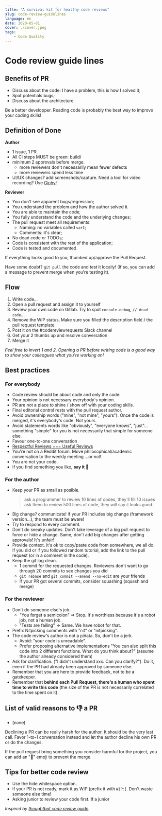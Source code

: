 ```yaml
---
title: "A survival kit for healthy code reviews"
slug: code-review-guidelines
language: en
date: 2020-05-01
cover: ./cover.jpeg
tags: 
    - Code Quality
---
```


# Code review guide lines

## Benefits of PR

* Discuss about the code: I have a problem, this is how I solved it;
* Spot potentials bugs;
* Discuss about the architecture

Be a better developper. Reading code is probably the best way to improve your coding skills!

## Definition of Done

**Author**
* 1 issue, 1 PR.
* All CI steps MUST be green: build/
* minimum 2 approvals before merge.
  * more reviewers don't necessarily mean fewer defects
  * more reviewers spend less time
* UI/UX changes? add screenshots/capture. Need a tool for video recording? Use [Giphy](https://itunes.apple.com/us/app/giphy-capture-the-gif-maker/id668208984)!

**Reviewer**
* You don't see apparent bugs/regression;
* You understand the problem and how the author solved it. 
* You are able to maintain the code;
* You fully understand the code and the underlying changes;
* The pull request meet all requirements:
  * Naming: no variables called `var1`;
  * Comments: it's clear;
* No dead code or TODOs;
* Code is consistent with the rest of the application;
* Code is tested and documented.

If everything looks good to you, thumbed up/approve the Pull Request.

Have some doubt? `git pull` the code and test it locally!
(If so, you can add a message to prevent merge when you're testing it).

## Flow

1. Write code...
2. Open a pull request and assign it to yourself
3. Review your own code on Gitlab. Try to spot `console.debug`, `// dead code`...
4. Remove the WIP status. Make sure you filled the description field / the pull request template
5. Post it on the #codereviewrequests Slack channel
6. Get your 2 thumbs up and resolve conversation
7. Merge it

*Feel free to invert 1 and 2. Opening a PR before writing code is a good way to show your colleagues what you're working on!*

## Best practices

### For everybody

* Code review should be about code and only the code.
* Your opinion is not necessary everybody's opinion.
* PR are not a place to shine / show off with your coding skills.
* Final editorial control rests with the pull request author.
* Avoid ownership words ("mine", "not mine", "yours"). Once the code is merged, it's everybody's code. Not yours.
* Avoid statements words like "obviously", "everyone knows", "just"... something "simple" for you is not necessarily that simple for someone else.
* Favour one-to-one conversation
* [Respectful Reviews === Useful Reviews](https://testing.googleblog.com/2019/11/code-health-respectful-reviews-useful.html)
* You're not on a Reddit forum. Move philosophical/academic conversation to the weekly meeting ...or not!
* You are not your code.
* If you find something you like, **say it** 👏



### For the author

* Keep your PR as small as posible.
  > ask a programmer to review 10 lines of codes, they'll fill 10 issues
  > ask them to review 500 lines of code, they will say it looks good.
* Big change? communicate! If your PR includes big change (framework version...), the team must be aware!
* Try to respond to every comment.
* Don't do sneaky updates. Don't take leverage of a big pull request to force or hide a change. Same, don't add big changes after getting approvals! It's unfair!
* Provide context. It's ok to copy/paste code from somewhere, we all do. If you did or if you followed random tutorial, add the link to the pull request (or in a comment in the code).
* Keep the git log clean.
  * 1 commit for the requested changes. Reviewers don't want to go through 20 commits to see changes you did
  * `git rebase` and `git commit --amend --no-edit` are your friends
  * If your PR got several commits, consider squashing (squash and merge)

### For the reviewer

* Don't do someone else's job. 
  * "You forget a semicolon" => Stop. It's worthless because it's a robot job, not a human job. 
  * "Tests are failing" => Same. We have robot for that.
* Prefix Nitpicking comments with "nit" or "nitpicking".
* The code review's author is not a piñata. So, don't be a jerk.
  * Avoid: "your code is unreadable".
  * Prefer proposing alternative implementations "You can also split this code into 2 different functions. What do you think about?" (assume the author already considered them)
* Ask for clarification. ("I didn't understand xxx. Can you clarify?"). Do it, even if the PR had already been approved by someone else.
* Remember that you are here to provide feedback, not to be a gatekeeper.
* Remember that **behind each Pull Request, there's a human who spent time to write this code** (the size of the PR is not necessarily correlated to the time spent on it).



## List of valid reasons to 👎 a PR

* (none)

Declining a PR can be really harsh for the author. It should be the very last call. Favor 1-to-1 conversation instead and let the author decline his own PR or do the changes.

If the pull request bring something you consider harmful for the project, you can add an "🚨" emoji to prevent the merge.

## Tips for better code review

* Use the hide whitespace option.
* If your PR is not ready, mark it as WIP (prefix it with `WIP:`). Don't waste someone else time!
* Asking junior to review your code first. If a junior 


*Inspired by [thoughtbot code review guide](https://github.com/thoughtbot/guides/tree/master/code-review).*